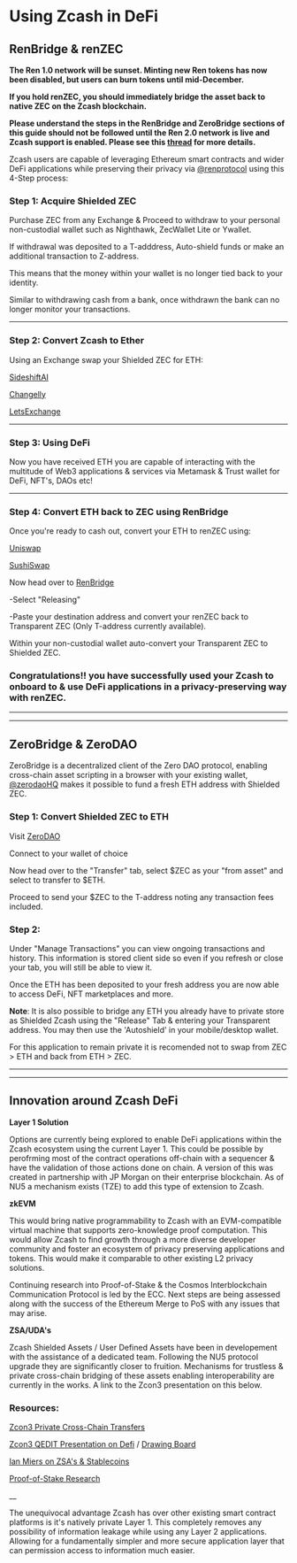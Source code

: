 # Using Zcash in DeFi


## RenBridge & renZEC

**The Ren 1.0 network will be sunset. Minting new Ren tokens has now been disabled, but users can burn tokens until mid-December.**

**If you hold renZEC, you should immediately bridge the asset back to native ZEC on the Zcash blockchain.**

**Please understand the steps in the RenBridge and ZeroBridge sections of this guide should not be followed until the Ren 2.0 network is live and Zcash support is enabled. Please see this [thread](https://forum.zcashcommunity.com/t/ren-1-0-being-sunset-bridge-renzec-to-native-zec-as-soon-as-possible/43393) for more details.**

Zcash users are capable of leveraging Ethereum smart contracts and wider DeFi applications while preserving their privacy via [@renprotocol](https://twitter.com/renprotocol) using this 4-Step process:


### Step 1: Acquire Shielded ZEC 

Purchase ZEC from any Exchange & Proceed to withdraw to your personal non-custodial wallet such as Nighthawk, ZecWallet Lite or Ywallet.  

If withdrawal was deposited to a T-adddress, Auto-shield funds or make an additional transaction to Z-address.

This means that the money within your wallet is no longer tied back to your identity.

Similar to withdrawing cash from a bank, once withdrawn the bank can no longer monitor your transactions. 

___

### Step 2: Convert Zcash to Ether 

Using an Exchange swap your Shielded ZEC for ETH:

[SideshiftAI](https://sideshift.ai)

[Changelly](https://changelly.com)

[LetsExchange](https://letsexchange.io)

___

### Step 3: Using DeFi 

Now you have received ETH you are capable of interacting with the multitude of Web3 applications & services via Metamask & Trust wallet for DeFi, NFT's, DAOs etc!

___

### Step 4: Convert ETH back to ZEC using RenBridge

Once you're ready to cash out, convert your ETH to renZEC using:

   [Uniswap](https://app.uniswap.org/#/swap?chain=mainnet)
 
   [SushiSwap](https://app.sushi.com/swap)


Now head over to [RenBridge](https://bridge.renproject.io/mint) 

-Select "Releasing" 

-Paste your destination address and convert your renZEC back to Transparent ZEC (Only T-address currently available).

Within your non-custodial wallet auto-convert your Transparent ZEC to Shielded ZEC.


### Congratulations!! you have successfully used your Zcash to onboard to & use DeFi applications in a privacy-preserving way with renZEC.

___
___


## ZeroBridge & ZeroDAO


ZeroBridge is a decentralized client of the Zero DAO protocol, enabling cross-chain asset scripting in a browser with your existing wallet, [@zerodaoHQ](https://twitter.com/zerodaoHQ) makes it possible to fund a fresh ETH address with Shielded ZEC.

### Step 1: Convert Shielded ZEC to ETH

Visit [ZeroDAO](https://bridge.zerodao.com/#/transfer/ETH) 

Connect to your wallet of choice

Now head over to the "Transfer" tab, select $ZEC as your "from asset" and select to transfer to $ETH.

Proceed to send your $ZEC to the T-address noting any transaction fees included. 


### Step 2: 


Under "Manage Transactions" you can view ongoing transactions and history. This information is stored client side so even if you refresh or close your tab, you will still be able to view it.

Once the ETH has been deposited to your fresh address you are now able to access DeFi, NFT marketplaces and more. 



**Note**: It is also possible to bridge any ETH you already have to private store as Shielded Zcash using the "Release" Tab & entering your Transparent address. You may then use the 'Autoshield' in your mobile/desktop wallet.

   For this application to remain private it is recomended not to swap from ZEC > ETH and back from ETH > ZEC. 


      

___
___

## Innovation around Zcash DeFi 

**Layer 1 Solution**

Options are currently being explored to enable DeFi applications within the Zcash ecosystem using the current Layer 1. This could be possible by perofrming most of the contract operations off-chain with a sequencer & have the validation of those actions done on chain. A version of this was created in partnership with JP Morgan on their enterprise blockchain. As of NU5 a mechanism exists (TZE) to add this type of extension to Zcash. 

**zkEVM**

This would bring native programmability to Zcash with an EVM-compatible virtual machine that supports zero-knowledge proof computation. This would allow Zcash to find growth through a more diverse developer community and foster an ecosystem of privacy preserving applications and tokens. This would make it comparable to other existing L2 privacy solutions. 

Continuing research into Proof-of-Stake & the Cosmos Interblockchain Communication Protocol is led by the ECC. Next steps are being assessed along with the success of the Ethereum Merge to PoS with any issues that may arise. 

**ZSA/UDA's**

Zcash Shielded Assets / User Defined Assets have been in developement with the assistance of a dedicated team. Following the NU5 protocol upgrade they are significantly closer to fruition. Mechanisms for trustless & private cross-chain bridging of these assets enabling interoperability are currently in the works. A link to the Zcon3 presentation on this below. 


### Resources:

[Zcon3 Private Cross-Chain Transfers](https://youtu.be/vCvMk2-CJN8)

[Zcon3 QEDIT Presentation on Defi](https://youtu.be/EGjcYhovty0) / [Drawing Board](https://miro.com/app/board/uXjVOhuveHo=/)

[Ian Miers on ZSA's & Stablecoins](https://www.youtube.com/watch?v=hJMWE3zLIcs)

[Proof-of-Stake Research](https://electriccoin.co/blog/proof-of-stake-research-overview-1/)

__

The unequivocal advantage Zcash has over other existing smart contract platforms is it's natively private Layer 1. This completely removes any possibility of information leakage while using any Layer 2 applications. Allowing for a fundamentally simpler and more secure application layer that can permission access to information much easier. 
